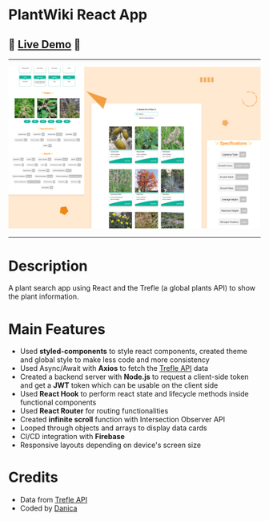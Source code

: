 # PlantWiki React App

## 🎉 **[Live Demo](https://trefle-react.web.app/)** 🎉

---

![Preview for the URL shortening landing page](./src/images/trefle-preview.jpg)

---

# Description

A plant search app using React and the Trefle (a global plants API) to show the plant information.

# Main Features

- Used **styled-components** to style react components, created theme and global style to make less code and more consistency
- Used Async/Await with **Axios** to fetch the [Trefle API](https://trefle.io/) data
- Created a backend server with **Node.js** to request a client-side token and get a **JWT** token which can be usable on the client side
- Used **React Hook** to perform react state and lifecycle methods inside functional components
- Used **React Router** for routing functionalities
- Created **infinite scroll** function with Intersection Observer API
- Looped through objects and arrays to display data cards
- CI/CD integration with **Firebase**
- Responsive layouts depending on device's screen size

# Credits

- Data from [Trefle API](https://trefle.io/)
- Coded by [Danica](https://github.com/wandanli)
